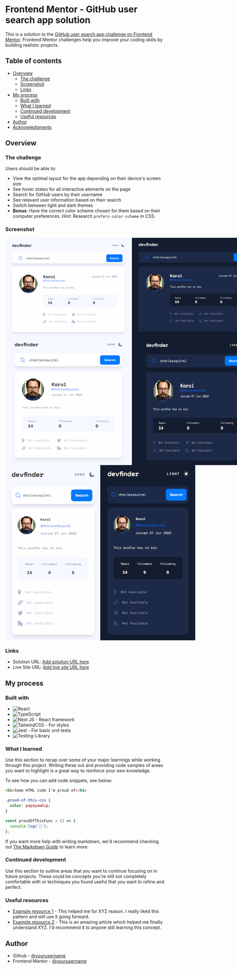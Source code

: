 # Frontend Mentor - GitHub user search app solution

This is a solution to the [GitHub user search app challenge on Frontend Mentor](https://www.frontendmentor.io/challenges/github-user-search-app-Q09YOgaH6). Frontend Mentor challenges help you improve your coding skills by building realistic projects.

## Table of contents

- [Overview](#overview)
  - [The challenge](#the-challenge)
  - [Screenshot](#screenshot)
  - [Links](#links)
- [My process](#my-process)
  - [Built with](#built-with)
  - [What I learned](#what-i-learned)
  - [Continued development](#continued-development)
  - [Useful resources](#useful-resources)
- [Author](#author)
- [Acknowledgments](#acknowledgments)

## Overview

### The challenge

Users should be able to:

- View the optimal layout for the app depending on their device's screen size
- See hover states for all interactive elements on the page
- Search for GitHub users by their username
- See relevant user information based on their search
- Switch between light and dark themes
- **Bonus**: Have the correct color scheme chosen for them based on their computer preferences. _Hint_: Research `prefers-color-scheme` in CSS.

### Screenshot

<div style="width: 830px; display: flex; justify-content: space-beetwen">
  <img src="./app/assets/Screenshot_light_desktop.png" alt="Light mode screenshot - desktop" width="400px" />
  <img src="./app/assets/Screenshot_dark_desktop.png" alt="Dark mode screenshot - desktop" width="400px" />
</div>
<div style="width: 830px; display: flex; justify-content: space-beetwen">
  <img src="./app/assets/Screenshot_light_tablet.png" alt="Light mode screenshot - tablet" width="400px" />
  <img src="./app/assets/Screenshot_dark_tablet.png" alt="Dark mode screenshot - tablet" width="400px" />
</div>
<div style="width: 830px; display: flex; justify-content: space-beetwen">
  <img src="./app/assets/Screenshot_light_mobile.png" alt="Light mode screenshot - mobile" width="300px" />
  <img src="./app/assets/Screenshot_dark_mobile.png" alt="Dark mode screenshot - mobile" width="300px" />
</div>

### Links

- Solution URL: [Add solution URL here](https://your-solution-url.com)
- Live Site URL: [Add live site URL here](https://your-live-site-url.com)

## My process

### Built with

- ![React](https://img.shields.io/badge/react-%2320232a.svg?style=for-the-badge&logo=react&logoColor=%2361DAFB)
- ![TypeScript](https://img.shields.io/badge/typescript-%23007ACC.svg?style=for-the-badge&logo=typescript&logoColor=white)
- ![Next JS](https://img.shields.io/badge/Next-black?style=for-the-badge&logo=next.js&logoColor=white) - React framework
- ![TailwindCSS](https://tailwindcss.com/) - For styles
- ![Jest](https://img.shields.io/badge/-jest-%23C21325?style=for-the-badge&logo=jest&logoColor=white) - For basic unit tests
- ![Testing-Library](https://img.shields.io/badge/-TestingLibrary-%23E33332?style=for-the-badge&logo=testing-library&logoColor=white)

### What I learned

Use this section to recap over some of your major learnings while working through this project. Writing these out and providing code samples of areas you want to highlight is a great way to reinforce your own knowledge.

To see how you can add code snippets, see below:

```html
<h1>Some HTML code I'm proud of</h1>
```

```css
.proud-of-this-css {
  color: papayawhip;
}
```

```js
const proudOfThisFunc = () => {
  console.log('🎉');
};
```

If you want more help with writing markdown, we'd recommend checking out [The Markdown Guide](https://www.markdownguide.org/) to learn more.

### Continued development

Use this section to outline areas that you want to continue focusing on in future projects. These could be concepts you're still not completely comfortable with or techniques you found useful that you want to refine and perfect.

### Useful resources

- [Example resource 1](https://www.example.com) - This helped me for XYZ reason. I really liked this pattern and will use it going forward.
- [Example resource 2](https://www.example.com) - This is an amazing article which helped me finally understand XYZ. I'd recommend it to anyone still learning this concept.

## Author

- Github - [@yourusername](https://www.twitter.com/yourusername)
- Frontend Mentor - [@yourusername](https://www.frontendmentor.io/profile/yourusername)
